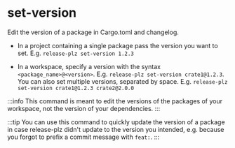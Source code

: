 # set-version

Edit the version of a package in Cargo.toml and changelog.

- In a project containing a single package pass the version you want to set. E.g. `release-plz set-version 1.2.3`

- In a workspace, specify a version with the syntax `<package_name>@<version>`. E.g. `release-plz set-version crate1@1.2.3`. You can also set multiple versions, separated by space. E.g. `release-plz set-version crate1@1.2.3 crate2@2.0.0`

:::info
This command is meant to edit the versions of the packages
of your workspace, not the version of your dependencies.
:::

:::tip
You can use this command to quickly update the version of a package in case release-plz didn't
update to the version you intended, e.g.
because you forgot to prefix a commit message with `feat:`.
:::

